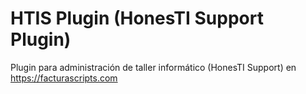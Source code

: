 # HTIS Plugin (HonesTI Support Plugin)
Plugin para administración de taller informático (HonesTI Support) en https://facturascripts.com
